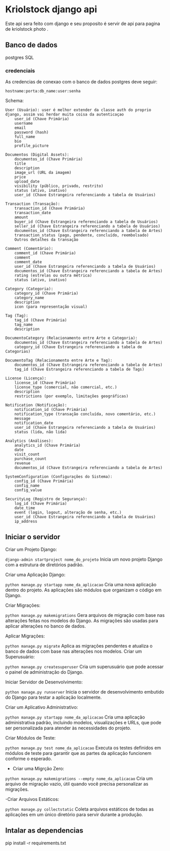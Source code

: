 # Kriolstock django api

Este api sera feito com django e seu proposito é servir de api para pagina de kriolstock photo .

## Banco de dados
postgres SQL

### credenciais
As credencias de conexao com o banco de dados postgres deve seguir:

```hostname:porta:db_name:user:senha```

Schema:
```
User (Usuário): user é melhor extender da classe auth do proprio django, assim vai herdar muita coisa da autenticaçao
    user_id (Chave Primária)
    username
    email
    password (hash)
    full_name
    bio
    profile_picture
    
Documentos (Digital Assets):
    documentos_id (Chave Primária)
    title
    description
    image_url (URL da imagem)
    price
    upload_date
    visibility (público, privado, restrito)
    status (ativo, inativo)
    user_id (Chave Estrangeira referenciando a tabela de Usuários)
    
Transaction (Transação):
    transaction_id (Chave Primária)
    transaction_date
    amount
    buyer_id (Chave Estrangeira referenciando a tabela de Usuários)
    seller_id (Chave Estrangeira referenciando a tabela de Usuários)
    documentos_id (Chave Estrangeira referenciando a tabela de Artes)
    transaction_status (pago, pendente, concluído, reembolsado)
    Outros detalhes da transação

Comment (Comentário):
    comment_id (Chave Primária)
    comment
    comment_date
    user_id (Chave Estrangeira referenciando a tabela de Usuários)
    documentos_id (Chave Estrangeira referenciando a tabela de Artes)
    rating (estrelas ou outra métrica)
    status (ativo, inativo)

Category (Categoria):
    category_id (Chave Primária)
    category_name
    description
    icon (para representação visual)

Tag (Tag):
    tag_id (Chave Primária)
    tag_name
    description

DocumentoCategory (Relacionamento entre Arte e Categoria):
    documentos_id (Chave Estrangeira referenciando a tabela de Artes)
    category_id (Chave Estrangeira referenciando a tabela de Categorias)

DocumentoTag (Relacionamento entre Arte e Tag):
    documentos_id (Chave Estrangeira referenciando a tabela de Artes)
    tag_id (Chave Estrangeira referenciando a tabela de Tags)

License (Licença):
    license_id (Chave Primária)
    license_type (comercial, não comercial, etc.)
    description
    restrictions (por exemplo, limitações geográficas)

Notification (Notificação):
    notification_id (Chave Primária)
    notification_type (transação concluída, novo comentário, etc.)
    message
    notification_date
    user_id (Chave Estrangeira referenciando a tabela de Usuários)
    status (lida, não lida)

Analytics (Análises):
    analytics_id (Chave Primária)
    date
    visit_count
    purchase_count
    revenue
    documentos_id (Chave Estrangeira referenciando a tabela de Artes)

SystemConfiguration (Configurações do Sistema):
    config_id (Chave Primária)
    config_name
    config_value

SecurityLog (Registro de Segurança):
    log_id (Chave Primária)
    date_time
    event (login, logout, alteração de senha, etc.)
    user_id (Chave Estrangeira referenciando a tabela de Usuários)
    ip_address
```


## Iniciar o servidor
Criar um Projeto Django:

```django-admin startproject nome_do_projeto```
Inicia um novo projeto Django com a estrutura de diretórios padrão.

Criar uma Aplicação Django:

```python manage.py startapp nome_da_aplicacao```
Cria uma nova aplicação dentro do projeto. As aplicações são módulos que organizam o código em Django.

Criar Migrações:

```python manage.py makemigrations```
Gera arquivos de migração com base nas alterações feitas nos modelos do Django. As migrações são usadas para aplicar alterações no banco de dados.

Aplicar Migrações:

```python manage.py migrate```
Aplica as migrações pendentes e atualiza o banco de dados com base nas alterações nos modelos.
Criar um Superusuário:

```python manage.py createsuperuser```
Cria um superusuário que pode acessar o painel de administração do Django.

Iniciar Servidor de Desenvolvimento:

```python manage.py runserver```
Inicia o servidor de desenvolvimento embutido do Django para testar a aplicação localmente.

Criar um Aplicativo Administrativo:

```python manage.py startapp nome_da_aplicacao```
Cria uma aplicação administrativa padrão, incluindo modelos, visualizações e URLs, que pode ser personalizada para atender às necessidades do projeto.

Criar Módulos de Teste:

```python manage.py test nome_da_aplicacao```
Executa os testes definidos em módulos de teste para garantir que as partes da aplicação funcionem conforme o esperado.

- Criar uma Migrção Zero:

```python manage.py makemigrations --empty nome_da_aplicacao```
Cria um arquivo de migração vazio, útil quando você precisa personalizar as migrações.

-Criar Arquivos Estáticos:

```python manage.py collectstatic```
Coleta arquivos estáticos de todas as aplicações em um único diretório para servir durante a produção.


## Intalar as dependencias
pip install -r requirements.txt
